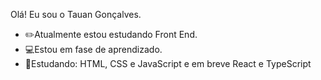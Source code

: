 
Olá! Eu sou o Tauan Gonçalves.

- ✏️Atualmente estou estudando Front End.
- 💻Estou em fase de aprendizado. 
- 📓Estudando: HTML, CSS e JavaScript e em breve React e TypeScript



 
          
          
  

 
          

